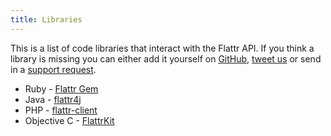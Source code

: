 ```yaml
---
title: Libraries
---
```


This is a list of code libraries that interact with the Flattr API. If you think a library is missing you can either add it yourself on [GitHub](http://github.com/flattr/developers.flattr.com), [tweet us](http://twitter.com/flattr) or send in a [support request](http://flattr.com/support/contact).

* Ruby - [Flattr Gem](https://github.com/simon/flattr)
* Java - [flattr4j](http://www.shredzone.org/projects/flattr4j/wiki)
* PHP - [flattr-client](https://github.com/flattr/php-flattr-client)
* Objective C - [FlattrKit](https://github.com/neonichu/FlattrKit)
